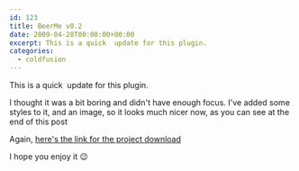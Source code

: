 ```yaml
---
id: 123
title: BeerMe v0.2
date: 2009-04-28T00:00:00+00:00
excerpt: This is a quick  update for this plugin.
categories:
  - coldfusion
---
```

This is a quick  update for this plugin.
  
I thought it was a bit boring and didn't have enough focus. I've added some styles to it, and an image, so it looks much nicer now, as you can see at the end of this post
  
Again, <a style="text-decoration:underline;" href="http://beerme.riaforge.org/" target="_blank">here's the link for the project download</a>
  
I hope you enjoy it 😉
